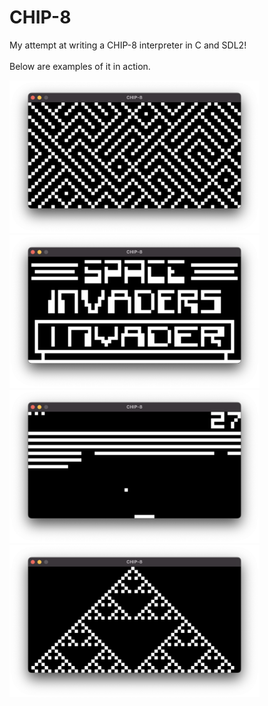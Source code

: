 # CHIP-8

My attempt at writing a CHIP-8 interpreter in C and SDL2! 
<br></br>
Below are examples of it in action.

<p align = "center">

<p align = "left">
  <img src="chip8_maze.png" width = "400"/>
  <img src="chip8_space_invaders.png" width = "400"/>
  <img src="chip8_breakout.png" width = "400"/>
  <img src = "chip8_sierpinski.png" width = "400"/>
</p>
